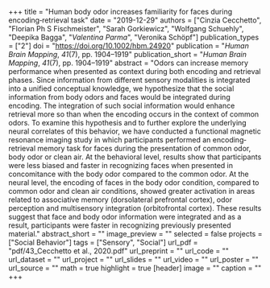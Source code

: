 +++
title = "Human body odor increases familiarity for faces during encoding‐retrieval task"
date = "2019-12-29"
authors = ["Cinzia Cecchetto", "Florian Ph S Fischmeister", "Sarah Gorkiewicz", "Wolfgang Schuehly", "Deepika Bagga", "_Valentina Parma_", "Veronika Schöpf"]
publication_types = ["2"]
doi = "https://doi.org/10.1002/hbm.24920"
publication = "*Human Brain Mapping*, *41*(7), pp. 1904–1919"
publication_short = "*Human Brain Mapping*, *41*(7), pp. 1904–1919"
abstract = "Odors can increase memory performance when presented as context during both encoding and retrieval phases. Since information from different sensory modalities is integrated into a unified conceptual knowledge, we hypothesize that the social information from body odors and faces would be integrated during encoding. The integration of such social information would enhance retrieval more so than when the encoding occurs in the context of common odors. To examine this hypothesis and to further explore the underlying neural correlates of this behavior, we have conducted a functional magnetic resonance imaging study in which participants performed an encoding‐retrieval memory task for faces during the presentation of common odor, body odor or clean air. At the behavioral level, results show that participants were less biased and faster in recognizing faces when presented in concomitance with the body odor compared to the common odor. At the neural level, the encoding of faces in the body odor condition, compared to common odor and clean air conditions, showed greater activation in areas related to associative memory (dorsolateral prefrontal cortex), odor perception and multisensory integration (orbitofrontal cortex). These results suggest that face and body odor information were integrated and as a result, participants were faster in recognizing previously presented material."
abstract_short = ""
image_preview = ""
selected = false
projects = ["Social Behavior"]
tags = ["Sensory", "Social"]
url_pdf = "pdf/43_Cecchetto et al., 2020.pdf"
url_preprint = ""
url_code = ""
url_dataset = ""
url_project = ""
url_slides = ""
url_video = ""
url_poster = ""
url_source = ""
math = true
highlight = true
[header]
image = ""
caption = ""
+++
